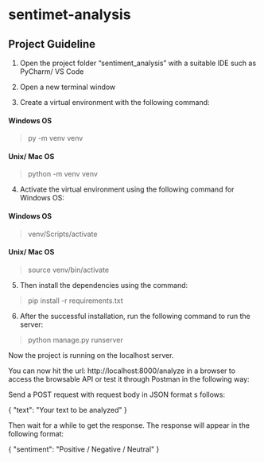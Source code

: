 # sentimet-analysis
## Project Guideline 
1. Open the project folder “sentiment_analysis” with a suitable IDE such as PyCharm/ VS Code
   
2. Open a new terminal window

3. Create a virtual environment with the following command:
   
#### Windows OS
> py -m venv venv

#### Unix/ Mac OS
> python -m venv venv 

4. Activate the virtual environment using the following command for Windows OS: 

#### Windows OS
> venv/Scripts/activate   

#### Unix/ Mac OS
> source venv/bin/activate

5. Then install the dependencies using the command:

> pip install -r requirements.txt 

6. After the successful installation, run the following command to run the server:

> python manage.py runserver


Now the project is running on the localhost server. 

You can now hit the url: http://localhost:8000/analyze in a browser to access the browsable API or test it through Postman in the following way:

Send a POST request with request body in JSON format s follows:

{
    "text": "Your text to be analyzed"
}

Then wait for a while to get the response. The response will appear in the following format: 

{
    "sentiment": "Positive / Negative / Neutral"
}

